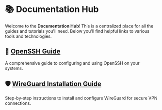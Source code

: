 # 📚 Documentation Hub

Welcome to the **Documentation Hub**! This is a centralized place for all the guides and tutorials you'll need. Below you'll find helpful links to various tools and technologies.

## 🔐 [OpenSSH Guide](https://github.com/xrito-o/Documentations/blob/main/openssh/openssh.md)
A comprehensive guide to configuring and using OpenSSH on your systems.

## 🛡️ [WireGuard Installation Guide](https://github.com/xrito-o/Documentations/blob/main/wireguard_installation_guide.md)
Step-by-step instructions to install and configure WireGuard for secure VPN connections.

